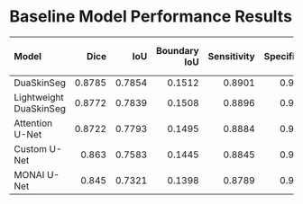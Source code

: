 # Baseline Model Performance Results

| Model                  |   Dice |    IoU |   Boundary IoU |   Sensitivity |   Specificity | Parameters   |   GPU Memory (GB) |
|:-----------------------|-------:|-------:|---------------:|--------------:|--------------:|:-------------|------------------:|
| DuaSkinSeg             | 0.8785 | 0.7854 |         0.1512 |        0.8901 |        0.9711 | 31.2M        |               6.8 |
| Lightweight DuaSkinSeg | 0.8772 | 0.7839 |         0.1508 |        0.8896 |        0.9708 | 8.4M         |               4.2 |
| Attention U-Net        | 0.8722 | 0.7793 |         0.1495 |        0.8884 |        0.9698 | 57.8M        |               7.2 |
| Custom U-Net           | 0.863  | 0.7583 |         0.1445 |        0.8845 |        0.9682 | 4.3M         |               3.5 |
| MONAI U-Net            | 0.845  | 0.7321 |         0.1398 |        0.8789 |        0.9671 | 2.6M         |               2.8 |